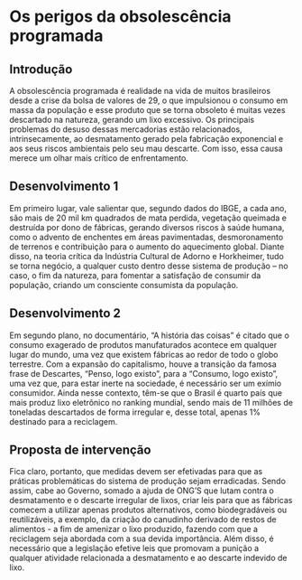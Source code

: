 # Os perigos da obsolescência programada

## Introdução

A obsolescência programada é realidade na vida de muitos brasileiros desde a crise da bolsa de valores de 29, o que impulsionou o consumo em massa da população e esse produto que se torna obsoleto é muitas vezes descartado na natureza, gerando um lixo excessivo. Os principais problemas do desuso dessas mercadorias estão relacionados, intrinsecamente, ao desmatamento gerado pela fabricação exponencial e aos seus riscos ambientais pelo seu mau descarte. Com isso, essa causa merece um olhar mais crítico de enfrentamento.

## Desenvolvimento 1

Em primeiro lugar, vale salientar que, segundo dados do IBGE, a cada ano, são mais de 20 mil km quadrados de mata perdida, vegetação queimada e destruída por dono de fábricas, gerando diversos riscos à saúde humana, como o advento de enchentes em áreas pavimentadas, desmoronamento de terrenos e contribuição para o aumento do aquecimento global. Diante disso, na teoria crítica da Indústria Cultural de Adorno e Horkheimer, tudo se torna negócio, a qualquer custo dentro desse sistema de produção – no caso, o fim da natureza, para fomentar a satisfação de consumir da população, criando um consciente consumista da população. 

## Desenvolvimento 2

Em segundo plano, no documentário, “A história das coisas” é citado que o consumo exagerado de produtos manufaturados acontece em qualquer lugar do mundo, uma vez que existem fábricas ao redor de todo o globo terrestre. Com a expansão do capitalismo, houve a transição da famosa frase de Descartes, “Penso, logo existo”, para a “Consumo, logo existo”, uma vez que, para estar inerte na sociedade, é necessário ser um exímio consumidor. Ainda nesse contexto, têm-se que o Brasil é quarto país que mais produz lixo eletrônico no ranking mundial, sendo mais de 11 milhões de toneladas descartados de forma irregular e, desse total, apenas 1% destinado para a reciclagem. 

## Proposta de intervenção

Fica claro, portanto, que medidas devem ser efetivadas para que as práticas problemáticas do sistema de produção sejam erradicadas. Sendo assim, cabe ao Governo, somado a ajuda de ONG’S que lutam contra o desmatamento e o descarte irregular de lixos, criar leis para que as fábricas comecem a utilizar apenas produtos alternativos, como biodegradáveis ou reutilizáveis, a exemplo, da criação do canudinho derivado de restos de alimentos - a fim de amenizar o lixo produzido, fazendo com que a reciclagem seja abordada com a sua devida importância. Além disso, é necessário que a legislação efetive leis que promovam a punição a qualquer atividade relacionada a desmatamento e ao descarte indevido de lixo. 
